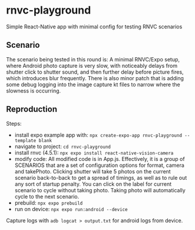 # rnvc-playground
Simple React-Native app with minimal config for testing RNVC scenarios

## Scenario
The scenario being tested in this round is: A minimal RNVC/Expo setup, where Android photo capture is very slow, with noticeably delays from shutter click to shutter sound, and then further delay before picture fires, which introduces blur frequently.
There is also minor patch that is adding some debug logging into the image capture kt files to narrow where the slowness is occurring.

## Reproduction
Steps:

- install expo example app with: `npx create-expo-app rnvc-playground --template blank`
- navigate to project: `cd rnvc-playground`
- install rnvc (4.5.1): `npx expo install react-native-vision-camera`
- modify code:
  All modified code is in App.js.
  Effectively, it is a group of SCENARIOS that are a set of configuration options for format, camera and takePhoto.
  Clicking shutter will take 5 photos on the current scenario back-to-back to get a spread of timings, as well as to rule out any sort of startup penalty.
  You can click on the label for current scenario to cycle without taking photo.
  Taking photo will automatically cycle to the next scenario.
- prebuild: `npx expo prebuild`
- run on device: `npx expo run:android --device`

Capture logs with `adb logcat > output.txt` for android logs from device.
